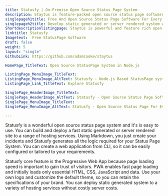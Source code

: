 ```yaml
---
title: Statusfy | On-Premise Open Source Status Page System
description: Staytus is feature-packed open source status page software for monitoring websites, web apps, APIs and networks. Also allows integration with external apps.
singlepageh1title: Free And Open Source Status Page Software For Every Business
singlepageh2title: Develop static generated or server rendered system with self-Hosted status page system. Keep your users informed with simplicity and speed in any language.
Shortdescriptionlistingpage: Staytus is powerful and feature rich open source status page system for monitoring of tools. Send alerts notifications to subscribers and integrate with third party applications for updating incidents.
linktitle: Statusfy
Imagetext:  Free StatusPage Software 
draft: false
weight: 5
layout: "single"
GithubLink: https://github.com/adamcooke/staytus

HomePage_TitleText: Open Source StatusPage System in Node.js

ListingPage_MenuImage_TitleText: 
ListingPage_MenuImage_AltText: Statusfy - Node.js Based StatusPage system
ListingPage_Link_TitleText: Explore Statusfy

SinglePage_HeaderImage_TitleText: 
SinglePage_HeaderImage_AltText: Statusfy - Open Source Status Page Software
SinglePage_MenuImage_TitleText: 
SinglePage_MenuImage_AltText: Statusfy - Open Source Status Page For Every Business

---
```


Statusfy is a wonderful open source status page system and it's is easy to use. You can build and deploy a fast static generated or server rendered site to a range of hosting services. Using Markdown, you just create your incidents and Statusfy generates all the logic required for your Status Page System. You can create a web application from CLI, so it can be easily configured or tailored to your requirements.

Statusfy core feature is the Progressive Web App because page loading speed is important to gain trust of visitors. PWA enables fast page loading and initially loads only essential HTML, CSS, JavaScript and data. Use your own logo and customize the default theme, so you can retain the specifications of your brand. You can deploy static generated system to a variety of hosting services without costly server costs.